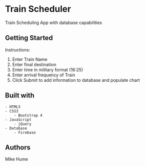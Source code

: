# Train Scheduler
Train Scheduling App with database capabilities

## Getting Started
Instructions:
1. Enter Train Name
2. Enter final destination
3. Enter time in military format (16:25)
4. Enter arrival frequency of Train
5. Click Submit to add information to database and populate chart

## Built with
    - HTML5
    - CSS3
        - Bootstrap 4
    - JavaScript
        - jQuery
    - Database
        - Firebase

## Authors
Mike Hume

